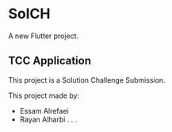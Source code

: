 # SolCH

A new Flutter project.

## TCC Application 

This project is a Solution Challenge Submission.

This project made by:

- Essam Alrefaei
- Rayan Alharbi
.
.
.


